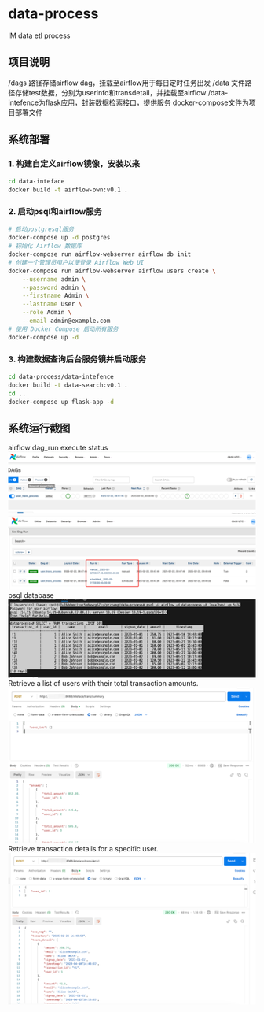 # data-process
IM data etl process
## 项目说明
/dags 路径存储airflow dag，挂载至airflow用于每日定时任务出发
/data 文件路径存储test数据，分别为userinfo和transdetail，并挂载至airflow
/data-intefence为flask应用，封装数据检索接口，提供服务
docker-compose文件为项目部署文件

## 系统部署
### 1. 构建自定义airflow镜像，安装以来
```bash
cd data-inteface
docker build -t airflow-own:v0.1 .
```
### 2. 启动psql和airflow服务
```bash
# 启动postgresql服务
docker-compose up -d postgres
# 初始化 Airflow 数据库
docker-compose run airflow-webserver airflow db init
# 创建一个管理员用户以便登录 Airflow Web UI
docker-compose run airflow-webserver airflow users create \
    --username admin \
    --password admin \
    --firstname Admin \
    --lastname User \
    --role Admin \
    --email admin@example.com
# 使用 Docker Compose 启动所有服务
docker-compose up -d
```

### 3. 构建数据查询后台服务镜并启动服务
```bash
cd data-process/data-intefence
docker build -t data-search:v0.1 .
cd ..
docker-compose up flask-app -d
```


## 系统运行截图
airflow dag_run execute status
![alt text](image-3.png)
![alt text](image-4.png)
psql database
![alt text](image-2.png)
Retrieve a list of users with their total transaction amounts.
![alt text](image.png)
Retrieve transaction details for a specific user.
![alt text](image-1.png)
